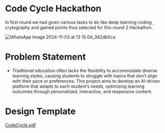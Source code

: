 # Code Cycle Hackathon
In first round we had given various tasks to do like deep learning coding , crytography and gained points thus selected for this round 2 Hackathon.

![WhatsApp Image 2024-11-03 at 13 15 04_342db0ca](https://github.com/user-attachments/assets/f1d61ae9-1c39-4ace-bf4c-785f15c18c5f)
# Problem Statement
- Traditional education often lacks the flexibility to accommodate diverse learning styles, causing students to struggle with topics that don’t align with their pace or preferences. This project aims to develop an AI-driven platform that adapts to each student’s needs, optimizing learning outcomes through personalized, interactive, and responsive content.
# Design Template
[CodeCycle.pdf](https://github.com/user-attachments/files/17609704/CodeCycle.pdf)
